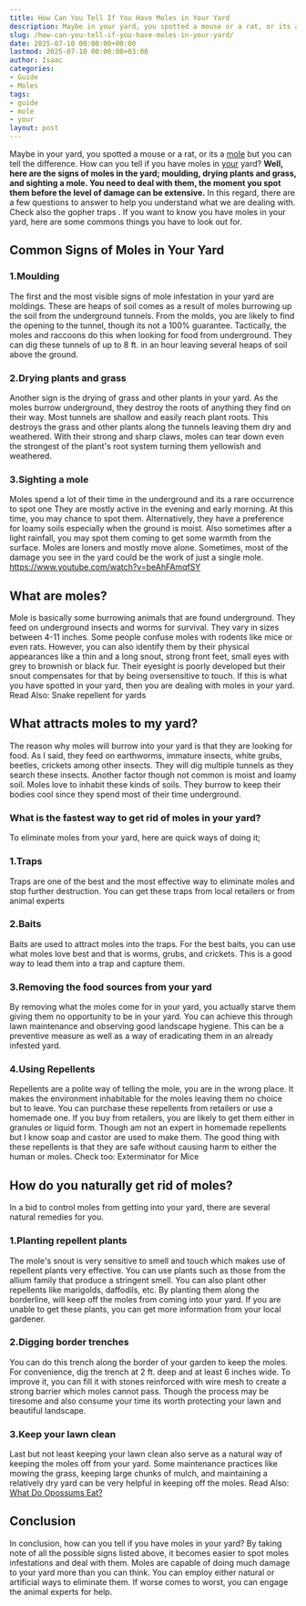 ```yaml
---
title: How Can You Tell If You Have Moles in Your Yard
description: Maybe in your yard, you spotted a mouse or a rat, or its a mole but you can tell the difference. How can you tell if you have moles in your yard? Well, here...
slug: /how-can-you-tell-if-you-have-moles-in-your-yard/
date: 2025-07-10 00:00:00+00:00
lastmod: 2025-07-10 00:00:00+03:00
author: Isaac
categories:
- Guide
- Moles
tags:
- guide
- mole
- your
layout: post
---
```

Maybe in your yard, you spotted a mouse or a rat, or its a [mole](https://pestpolicy.com/do-moles-have-eyes/) but you can tell the difference. How can you tell if you have moles in [your](https://pestpolicy.com/how-to-clean-your-laptop-keyboard/) yard?
**Well, here are the signs of moles in the yard; moulding, drying plants and grass, and sighting a mole. You need to deal with them, the moment you spot them before the level of damage can be extensive.**
In this regard, there are a few questions to answer to help you understand what we are dealing with. Check also the
gopher traps
. If you want to know you have moles in your yard, here are some commons things you have to look out for.
## **Common Signs of Moles in Your Yard**
### 1.**Moulding**
The first and the most visible signs of mole infestation in your yard are moldings. These are heaps of soil comes as a result of moles burrowing up the soil from the underground tunnels.
From the molds, you are likely to find the opening to the tunnel, though its not a 100% guarantee.
Tactically, the moles
and raccoons
do this when looking for food from underground. They can dig these tunnels of up to 8 ft. in an hour leaving several heaps of soil above the ground.
### 2.**Drying plants and grass**
Another sign is the drying of grass and other plants in your yard. As the moles burrow underground, they destroy the roots of anything they find on their way.
Most tunnels are shallow and easily reach plant roots. This destroys the grass and other plants along the tunnels leaving them dry and weathered.
With their strong and sharp claws, moles can tear down even the strongest of the plant's root system turning them yellowish and weathered.
### 3.**Sighting a mole**
Moles spend a lot of their time in the underground and its a rare occurrence to spot one
They are mostly active in the evening and early morning. At this time, you may chance to spot them. Alternatively, they have a preference for loamy soils especially when the ground is moist.
Also sometimes after a light rainfall, you may spot them coming to get some warmth from the surface. Moles are loners and mostly move alone. Sometimes, most of the damage you see in the yard could be the work of just a single mole.
https://www.youtube.com/watch?v=beAhFAmqfSY
## What are moles?
Mole is basically some burrowing animals that are found underground. They feed on underground insects and worms for survival. They vary in sizes between 4-11 inches.
Some people confuse moles with rodents like mice or even rats.
However, you can also identify them by their physical appearances like a thin and a long snout, strong front feet, small eyes with grey to brownish or black fur.
Their eyesight is poorly developed but their snout compensates for that by being oversensitive to touch. If this is what you have spotted in your yard, then you are dealing with moles in your yard.
Read Also:
Snake repellent for yards
## **What attracts moles to my yard?**
The reason why moles will burrow into your yard is that they are looking for food. As I said, they feed on earthworms, immature insects, white grubs, beetles, crickets among other insects.
They will dig multiple tunnels as they search these insects.
Another factor though not common is moist and loamy soil. Moles love to inhabit these kinds of soils. They burrow to keep their bodies cool since they spend most of their time underground.
### **What is the fastest way to get rid of moles in your yard?**
To eliminate moles from your yard, here are quick ways of doing it;
### 1.**Traps**
Traps are one of the best and the most
effective way to eliminate moles
and stop further destruction. You can get these traps from local retailers or from animal experts
### 2.**Baits**
Baits are used to attract moles into the traps. For the best baits, you can use what moles love best and that is worms, grubs, and crickets. This is a good way to lead them into a trap and capture them.
### 3.**Removing the food sources from your yard**
By removing what the moles come for in your yard, you actually starve them giving them no opportunity to be in your yard. You can achieve this through lawn maintenance and observing good landscape hygiene.
This can be a preventive measure as well as a way of eradicating them in an already infested yard.
### 4.**Using Repellents**
Repellents are a polite way of telling the mole, you are in the wrong place. It makes the environment inhabitable for the moles leaving them no choice but to leave.
You can purchase these repellents from retailers or use a homemade one. If you buy from retailers, you are likely to get them either in granules or liquid form.
Though am not an expert in homemade repellents but I know soap and castor are used to make them. The good thing with these repellents is that they are safe without causing harm to either the human or moles.
Check too:
Exterminator for Mice
## **How do you naturally get rid of moles?**
In a bid to control moles from getting into your yard, there are several natural remedies for you.
### 1.**Planting repellent plants**
The mole's snout is very sensitive to smell and touch which makes use of repellent plants very effective. You can use plants such as those from the allium family that produce a stringent smell. You can also plant other repellents like marigolds, daffodils, etc.
By planting them along the borderline, will keep off the moles from coming into your yard. If you are unable to get these plants, you can get more information from your local gardener.
### 2.**Digging border trenches**
You can do this trench along the border of your garden to keep the moles. For convenience, dig the trench at 2 ft. deep and at least 6 inches wide.
To improve it, you can fill it with stones reinforced with wire mesh to create a strong barrier which moles cannot pass.
Though the process may be tiresome and also consume your time its worth protecting your lawn and beautiful landscape.
### 3.**Keep your lawn clean**
Last but not least keeping your lawn clean also serve as a natural way of keeping the moles off from your yard.
Some maintenance practices like mowing the grass, keeping large chunks of mulch, and maintaining a relatively dry yard can be very helpful in keeping off the moles.
Read Also:
[What Do Opossums Eat?](https://pestpolicy.com/what-do-opossums-eat/)
## Conclusion
In conclusion, how can you tell if you have moles in your yard? By taking note of all the possible signs listed above, it becomes easier to spot moles infestations and deal with them.
Moles are capable of doing much damage to your yard more than you can think. You can employ either natural or artificial ways to eliminate them. If worse comes to worst, you can engage the animal experts for help.